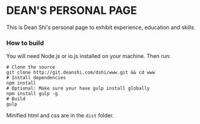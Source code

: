 DEAN'S PERSONAL PAGE
===

This is Dean Shi's personal page to exhibit experience, education and skills

### How to build
You will need Node.js or io.js installed on your machine. Then run:

``` shell
# Clone the source
git clone http://git.deanshi.com/dshi/www.git && cd www
# Install dependencies
npm install
# Optional: Make sure your have gulp install globally
npm install gulp -g
# Build
gulp
```

Minified html and css are in the `dist` folder. 